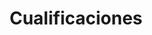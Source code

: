 ---
id: 1
title: "Cualificaciones"
description: "Aprende la teoría y aplícala en PRÁCTICAS REALES. NO CREEMOS EN LAS CERTIFICACIONES, es por ello que hemos nombrado a nuestros procesos de formación “CUALIFICACIÓN”."
image: "/assets/images/presentation.png"
icon: "block-1"
url: "/services/formacion/"
---
